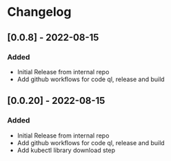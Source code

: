 # Changelog

## [0.0.8] - 2022-08-15
### Added
- Initial Release from internal repo
- Add github workflows for code ql, release and build

## [0.0.20] - 2022-08-15
### Added
- Initial Release from internal repo
- Add github workflows for code ql, release and build
- Add kubectl library download step

